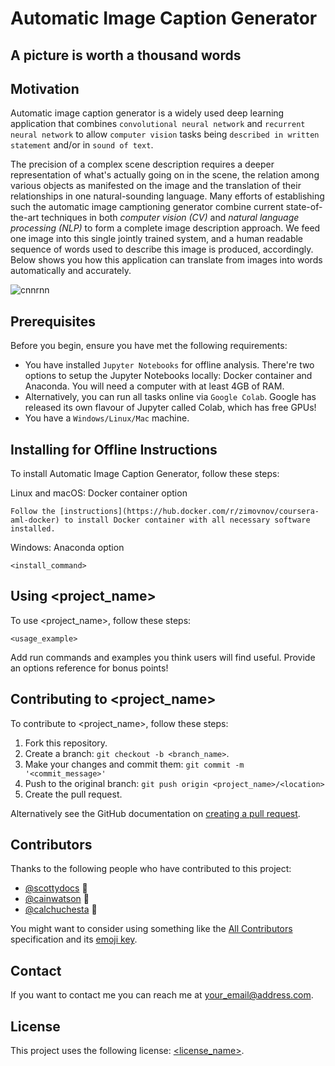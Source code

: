 # Automatic Image Caption Generator
## A picture is worth a thousand words

<!--- These are examples. See https://shields.io for others or to customize this set of shields. You might want to include dependencies, project status and licence info here 
![GitHub repo size](https://img.shields.io/github/repo-size/scottydocs/README-template.md)
![GitHub contributors](https://img.shields.io/github/contributors/scottydocs/README-template.md)
![GitHub stars](https://img.shields.io/github/stars/scottydocs/README-template.md?style=social)
![GitHub forks](https://img.shields.io/github/forks/scottydocs/README-template.md?style=social)
![Twitter Follow](https://img.shields.io/twitter/follow/scottydocs?style=social) --->

## Motivation
Automatic image caption generator is a widely used deep learning application that combines `convolutional neural network` and `recurrent neural network` to allow `computer vision` tasks being `described in written statement` and/or in `sound of text`.

The precision of a complex scene description requires a deeper representation of what's actually going on in the scene, the relation among various objects as manifested on the image and the translation of their relationships in one natural-sounding language. Many efforts of establishing such the automatic image camptioning generator combine current state-of-the-art techniques in both *computer vision (CV)* and *natural language processing (NLP)* to form a complete image description approach. We feed one image into this single jointly trained system, and a human readable sequence of words used to describe this image is produced, accordingly. Below shows you how this application can translate from images into words automatically and accurately.

![cnnrnn](https://1.bp.blogspot.com/-O0jjLUCWuhY/VGp6xVUL7uI/AAAAAAAAAcg/wYxwK2AQG4Q/s1600/Screen%2BShot%2B2014-11-17%2Bat%2B2.11.11%2BPM.png)

## Prerequisites

Before you begin, ensure you have met the following requirements:
<!--- These are just example requirements. Add, duplicate or remove as required --->
* You have installed `Jupyter Notebooks` for offline analysis. There're two options to setup the Jupyter Notebooks locally: Docker container and Anaconda. You will need a computer with at least 4GB of RAM.
* Alternatively, you can run all tasks online via `Google Colab`. Google has released its own flavour of Jupyter called Colab, which has free GPUs!
* You have a `Windows/Linux/Mac` machine.

## Installing for Offline Instructions

To install Automatic Image Caption Generator, follow these steps:

Linux and macOS: Docker container option
```
Follow the [instructions](https://hub.docker.com/r/zimovnov/coursera-aml-docker) to install Docker container with all necessary software installed.
```

Windows: Anaconda option

```
<install_command>
```
## Using <project_name>

To use <project_name>, follow these steps:

```
<usage_example>
```

Add run commands and examples you think users will find useful. Provide an options reference for bonus points!

## Contributing to <project_name>
<!--- If your README is long or you have some specific process or steps you want contributors to follow, consider creating a separate CONTRIBUTING.md file--->
To contribute to <project_name>, follow these steps:

1. Fork this repository.
2. Create a branch: `git checkout -b <branch_name>`.
3. Make your changes and commit them: `git commit -m '<commit_message>'`
4. Push to the original branch: `git push origin <project_name>/<location>`
5. Create the pull request.

Alternatively see the GitHub documentation on [creating a pull request](https://help.github.com/en/github/collaborating-with-issues-and-pull-requests/creating-a-pull-request).

## Contributors

Thanks to the following people who have contributed to this project:

* [@scottydocs](https://github.com/scottydocs) 📖
* [@cainwatson](https://github.com/cainwatson) 🐛
* [@calchuchesta](https://github.com/calchuchesta) 🐛

You might want to consider using something like the [All Contributors](https://github.com/all-contributors/all-contributors) specification and its [emoji key](https://allcontributors.org/docs/en/emoji-key).

## Contact

If you want to contact me you can reach me at <your_email@address.com>.

## License
<!--- If you're not sure which open license to use see https://choosealicense.com/--->

This project uses the following license: [<license_name>](<link>).
